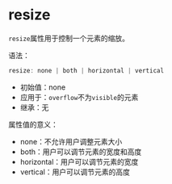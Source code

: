 resize
========

`resize`属性用于控制一个元素的缩放。

语法：

```c
resize: none | both | horizontal | vertical
```

 - 初始值：none
 - 应用于：`overflow`不为`visible`的元素
 - 继承：无

属性值的意义：

 - none：不允许用户调整元素大小
 - both：用户可以调节元素的宽度和高度
 - horizontal：用户可以调节元素的宽度
 - vertical：用户可以调节元素的高度

